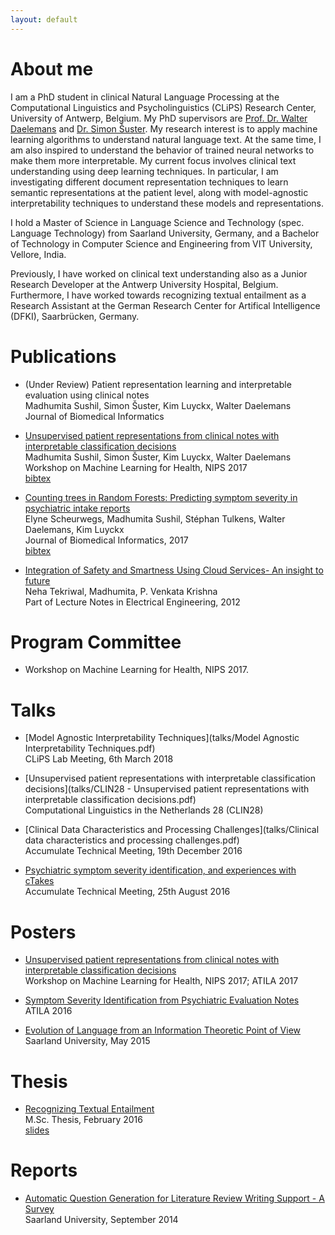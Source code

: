 ```yaml
---
layout: default
---
```


# About me

I am a PhD student in clinical Natural Language Processing at the Computational Linguistics and Psycholinguistics (CLiPS) Research Center, University of Antwerp, Belgium. My PhD supervisors are [Prof. Dr. Walter Daelemans](https://www.clips.uantwerpen.be/~walter/) and [Dr. Simon Šuster](http://simonsuster.github.io/). My research interest is to apply machine learning algorithms to understand natural language text. At the same time, I am also inspired to understand the behavior of trained neural networks to make them more interpretable. My current focus involves clinical text understanding using deep learning techniques. In particular, I am investigating different document representation techniques to learn semantic representations at the patient level, along with model-agnostic interpretability techniques to understand these models and representations.

I hold a Master of Science in Language Science and Technology (spec. Language Technology) from Saarland University, Germany, and a Bachelor of Technology in Computer Science and Engineering from VIT University, Vellore, India.

Previously, I have worked on clinical text understanding also as a Junior Research Developer at the Antwerp University Hospital, Belgium. Furthermore, I have worked towards recognizing textual entailment as a Research Assistant at the German Research Center for Artifical Intelligence (DFKI), Saarbrücken, Germany.

# Publications

* (Under Review) Patient representation learning and interpretable evaluation using clinical notes <br/>
Madhumita Sushil, Simon Šuster, Kim Luyckx, Walter Daelemans <br/>
Journal of Biomedical Informatics <br/>

* [Unsupervised patient representations from clinical notes with interpretable classification decisions](https://arxiv.org/abs/1711.05198) <br/>
Madhumita Sushil, Simon Šuster, Kim Luyckx, Walter Daelemans <br/>
Workshop on Machine Learning for Health, NIPS 2017 <br/>
[bibtex](papers/bibtex/patientrep_ml4h.bib)

* [Counting trees in Random Forests: Predicting symptom severity in psychiatric intake reports](https://www.sciencedirect.com/science/article/pii/S1532046417301302) <br/>
Elyne Scheurwegs, Madhumita Sushil, Stéphan Tulkens, Walter Daelemans, Kim Luyckx <br/>
Journal of Biomedical Informatics, 2017 <br/>
[bibtex](papers/bibtex/rdoc_jbi.bib)

* [Integration of Safety and Smartness Using Cloud
Services- An insight to future](https://link.springer.com/chapter/10.1007%2F978-1-4614-3535-8_25) <br/>
Neha Tekriwal, Madhumita, P. Venkata Krishna <br/>
Part of Lecture Notes in Electrical Engineering, 2012

# Program Committee

* Workshop on Machine Learning for Health, NIPS 2017.

# Talks

* [Model Agnostic Interpretability Techniques](talks/Model Agnostic Interpretability Techniques.pdf) <br/>
CLiPS Lab Meeting, 6th March 2018

* [Unsupervised patient representations with interpretable classification decisions](talks/CLIN28 - Unsupervised patient representations with interpretable classification decisions.pdf) <br/>
Computational Linguistics in the Netherlands 28 (CLIN28) <br/>

* [Clinical Data Characteristics and Processing Challenges](talks/Clinical data characteristics and processing challenges.pdf) <br/>
Accumulate Technical Meeting, 19th December 2016

* [Psychiatric symptom severity identification, and experiences with cTakes](talks/Accumulate-25thAug2016.pdf) <br/>
Accumulate Technical Meeting, 25th August 2016

# Posters

* [Unsupervised patient representations from clinical notes with interpretable classification decisions](posters/ml4h2017.pdf) <br/>
Workshop on Machine Learning for Health, NIPS 2017; ATILA 2017

* [Symptom Severity Identification from Psychiatric Evaluation Notes](posters/atila2017.pdf) <br/>
ATILA 2016

* [Evolution of Language from an Information Theoretic Point of View](posters/info_theory.pdf) <br/>
Saarland University, May 2015

# Thesis
* [Recognizing Textual Entailment](thesis/MSc_Thesis.pdf) <br/>
M.Sc. Thesis, February 2016 <br/>
[slides](talks/rte.pdf)

# Reports
* [Automatic Question Generation for Literature Review Writing Support - A Survey](articles/termPaper.pdf) <br/>
Saarland University, September 2014

